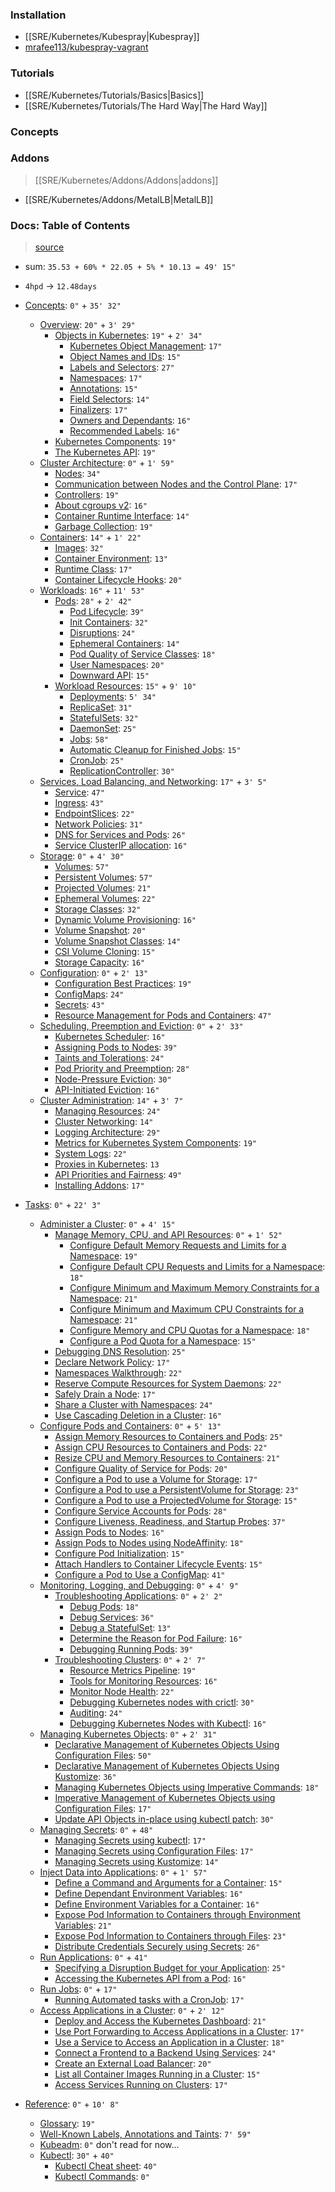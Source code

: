 ### Installation
* [[SRE/Kubernetes/Kubespray|Kubespray]]
* [mrafee113/kubespray-vagrant](https://github.com/mrafee113/kubespray-vagrant)

### Tutorials
* [[SRE/Kubernetes/Tutorials/Basics|Basics]]
* [[SRE/Kubernetes/Tutorials/The Hard Way|The Hard Way]]

### Concepts


### Addons
> [[SRE/Kubernetes/Addons/Addons|addons]]
* [[SRE/Kubernetes/Addons/MetalLB|MetalLB]]

### Docs: Table of Contents
> [source](https://kubernetes.io/docs/)

* sum: `35.53 + 60% * 22.05 + 5% * 10.13 = 49' 15"`
* `4hpd` -> `12.48days`

* [Concepts](https://kubernetes.io/docs/concepts/): `0"` + `35' 32"`
	* [Overview](https://kubernetes.io/docs/concepts/overview/): `20"` + `3' 29"`
		* [Objects in Kubernetes](https://kubernetes.io/docs/concepts/overview/working-with-objects/): `19"` + `2' 34"`
			* [Kubernetes Object Management](https://kubernetes.io/docs/concepts/overview/working-with-objects/object-management/): `17"`
			* [Object Names and IDs](https://kubernetes.io/docs/concepts/overview/working-with-objects/names/): `15"`
			* [Labels and Selectors](https://kubernetes.io/docs/concepts/overview/working-with-objects/labels/): `27"`
			* [Namespaces](https://kubernetes.io/docs/concepts/overview/working-with-objects/namespaces/): `17"`
			* [Annotations](https://kubernetes.io/docs/concepts/overview/working-with-objects/annotations/): `15"`
			* [Field Selectors](https://kubernetes.io/docs/concepts/overview/working-with-objects/field-selectors/): `14"`
			* [Finalizers](https://kubernetes.io/docs/concepts/overview/working-with-objects/finalizers/): `17"`
			* [Owners and Dependants](https://kubernetes.io/docs/concepts/overview/working-with-objects/owners-dependents/): `16"`
			* [Recommended Labels](https://kubernetes.io/docs/concepts/overview/working-with-objects/common-labels/): `16"`
		* [Kubernetes Components](https://kubernetes.io/docs/concepts/overview/components/): `19"`
		* [The Kubernetes API](https://kubernetes.io/docs/concepts/overview/kubernetes-api/): `19"`
	* [Cluster Architecture](https://kubernetes.io/docs/concepts/architecture/): `0"` + `1' 59"`
		* [Nodes](https://kubernetes.io/docs/concepts/architecture/nodes/): `34"`
		* [Communication between Nodes and the Control Plane](https://kubernetes.io/docs/concepts/architecture/control-plane-node-communication/): `17"`
		* [Controllers](https://kubernetes.io/docs/concepts/architecture/controller/): `19"`
		* [About cgroups v2](https://kubernetes.io/docs/concepts/architecture/cgroups/): `16"`
		* [Container Runtime Interface](https://kubernetes.io/docs/concepts/architecture/cri/): `14"`
		* [Garbage Collection](https://kubernetes.io/docs/concepts/architecture/garbage-collection/): `19"`
	* [Containers](https://kubernetes.io/docs/concepts/containers/): `14"` + `1' 22"`
		* [Images](https://kubernetes.io/docs/concepts/containers/images/): `32"`
		* [Container Environment](https://kubernetes.io/docs/concepts/containers/container-environment/): `13"`
		* [Runtime Class](https://kubernetes.io/docs/concepts/containers/runtime-class/): `17"`
		* [Container Lifecycle Hooks](https://kubernetes.io/docs/concepts/containers/container-lifecycle-hooks/): `20"`
	* [Workloads](https://kubernetes.io/docs/concepts/workloads/): `16"` + `11' 53"`
		* [Pods](https://kubernetes.io/docs/concepts/workloads/pods/): `28"` + `2' 42"`
			* [Pod Lifecycle](https://kubernetes.io/docs/concepts/workloads/pods/pod-lifecycle/): `39"`
			* [Init Containers](https://kubernetes.io/docs/concepts/workloads/pods/init-containers/): `32"`
			* [Disruptions](https://kubernetes.io/docs/concepts/workloads/pods/disruptions/): `24"`
			* [Ephemeral Containers](https://kubernetes.io/docs/concepts/workloads/pods/ephemeral-containers/): `14"`
			* [Pod Quality of Service Classes](https://kubernetes.io/docs/concepts/workloads/pods/pod-qos/): `18"`
			* [User Namespaces](https://kubernetes.io/docs/concepts/workloads/pods/user-namespaces/): `20"`
			* [Downward API](https://kubernetes.io/docs/concepts/workloads/pods/downward-api/): `15"`
		* [Workload Resources](https://kubernetes.io/docs/concepts/workloads/controllers/): `15"` + `9' 10"`
			* [Deployments](https://kubernetes.io/docs/concepts/workloads/controllers/deployment/): `5' 34"`
			* [ReplicaSet](https://kubernetes.io/docs/concepts/workloads/controllers/replicaset/): `31"`
			* [StatefulSets](https://kubernetes.io/docs/concepts/workloads/controllers/statefulset/): `32"`
			* [DaemonSet](https://kubernetes.io/docs/concepts/workloads/controllers/daemonset/): `25"`
			* [Jobs](https://kubernetes.io/docs/concepts/workloads/controllers/job/): `58"`
			* [Automatic Cleanup for Finished Jobs](https://kubernetes.io/docs/concepts/workloads/controllers/ttlafterfinished/): `15"`
			* [CronJob](https://kubernetes.io/docs/concepts/workloads/controllers/cron-jobs/): `25"`
			* [ReplicationController](https://kubernetes.io/docs/concepts/workloads/controllers/replicationcontroller/): `30"`
	* [Services, Load Balancing, and Networking](https://kubernetes.io/docs/concepts/services-networking/): `17"` + `3' 5"`
		* [Service](https://kubernetes.io/docs/concepts/services-networking/service/): `47"`
		* [Ingress](https://kubernetes.io/docs/concepts/services-networking/ingress/): `43"`
		* [EndpointSlices](https://kubernetes.io/docs/concepts/services-networking/endpoint-slices/): `22"`
		* [Network Policies](https://kubernetes.io/docs/concepts/services-networking/network-policies/): `31"`
		* [DNS for Services and Pods](https://kubernetes.io/docs/concepts/services-networking/dns-pod-service/): `26"`
		* [Service ClusterIP allocation](https://kubernetes.io/docs/concepts/services-networking/cluster-ip-allocation/): `16"`
	* [Storage](https://kubernetes.io/docs/concepts/storage/): `0"` + `4' 30"`
		* [Volumes](https://kubernetes.io/docs/concepts/storage/volumes/): `57"`
		* [Persistent Volumes](https://kubernetes.io/docs/concepts/storage/persistent-volumes/): `57"`
		* [Projected Volumes](https://kubernetes.io/docs/concepts/storage/projected-volumes/): `21"`
		* [Ephemeral Volumes](https://kubernetes.io/docs/concepts/storage/ephemeral-volumes/): `22"`
		* [Storage Classes](https://kubernetes.io/docs/concepts/storage/storage-classes/): `32"`
		* [Dynamic Volume Provisioning](https://kubernetes.io/docs/concepts/storage/dynamic-provisioning/): `16"`
		* [Volume Snapshot](https://kubernetes.io/docs/concepts/storage/volume-snapshots/): `20"`
		* [Volume Snapshot Classes](https://kubernetes.io/docs/concepts/storage/volume-snapshot-classes/): `14"`
		* [CSI Volume Cloning](https://kubernetes.io/docs/concepts/storage/volume-pvc-datasource/): `15"`
		* [Storage Capacity](https://kubernetes.io/docs/concepts/storage/storage-capacity/): `16"`
	* [Configuration](https://kubernetes.io/docs/concepts/configuration/): `0"` + `2' 13"`
		* [Configuration Best Practices](https://kubernetes.io/docs/concepts/configuration/overview/): `19"`
		* [ConfigMaps](https://kubernetes.io/docs/concepts/configuration/configmap/): `24"`
		* [Secrets](https://kubernetes.io/docs/concepts/configuration/secret/): `43"`
		* [Resource Management for Pods and Containers](https://kubernetes.io/docs/concepts/configuration/manage-resources-containers/): `47"`
	* [Scheduling, Preemption and Eviction](https://kubernetes.io/docs/concepts/scheduling-eviction/): `0"` + `2' 33"`
		* [Kubernetes Scheduler](https://kubernetes.io/docs/concepts/scheduling-eviction/kube-scheduler/): `16"`
		* [Assigning Pods to Nodes](https://kubernetes.io/docs/concepts/scheduling-eviction/assign-pod-node/): `39"`
		* [Taints and Tolerations](https://kubernetes.io/docs/concepts/scheduling-eviction/taint-and-toleration/): `24"`
		* [Pod Priority and Preemption](https://kubernetes.io/docs/concepts/scheduling-eviction/pod-priority-preemption/): `28"`
		* [Node-Pressure Eviction](https://kubernetes.io/docs/concepts/scheduling-eviction/node-pressure-eviction/): `30"`
		* [API-Initiated Eviction](https://kubernetes.io/docs/concepts/scheduling-eviction/api-eviction/): `16"`
	* [Cluster Administration](https://kubernetes.io/docs/concepts/cluster-administration/): `14"` + `3' 7"`
		* [Managing Resources](https://kubernetes.io/docs/concepts/cluster-administration/manage-deployment/): `24"`
		* [Cluster Networking](https://kubernetes.io/docs/concepts/cluster-administration/networking/): `14"`
		* [Logging Architecture](https://kubernetes.io/docs/concepts/cluster-administration/logging/): `29"`
		* [Metrics for Kubernetes System Components](https://kubernetes.io/docs/concepts/cluster-administration/system-metrics/): `19"`
		* [System Logs](https://kubernetes.io/docs/concepts/cluster-administration/system-logs/): `22"`
		* [Proxies in Kubernetes](https://kubernetes.io/docs/concepts/cluster-administration/proxies/): `13`
		* [API Priorities and Fairness](https://kubernetes.io/docs/concepts/cluster-administration/flow-control/): `49"`
		* [Installing Addons](https://kubernetes.io/docs/concepts/cluster-administration/addons/): `17"`
* [Tasks](https://kubernetes.io/docs/tasks/): `0"` + `22' 3"`
	* [Administer a Cluster](https://kubernetes.io/docs/tasks/administer-cluster/): `0"` + `4' 15"`
		* [Manage Memory, CPU, and API Resources](https://kubernetes.io/docs/tasks/administer-cluster/manage-resources/): `0"` + `1' 52"`
			* [Configure Default Memory Requests and Limits for a Namespace](https://kubernetes.io/docs/tasks/administer-cluster/manage-resources/memory-default-namespace/): `19"`
			* [Configure Default CPU Requests and Limits for a Namespace](https://kubernetes.io/docs/tasks/administer-cluster/manage-resources/cpu-default-namespace/): `18"`
			* [Configure Minimum and Maximum Memory Constraints for a Namespace](https://kubernetes.io/docs/tasks/administer-cluster/manage-resources/memory-constraint-namespace/): `21"`
			* [Configure Minimum and Maximum CPU Constraints for a Namespace](https://kubernetes.io/docs/tasks/administer-cluster/manage-resources/cpu-constraint-namespace/): `21"`
			* [Configure Memory and CPU Quotas for a Namespace](https://kubernetes.io/docs/tasks/administer-cluster/manage-resources/quota-memory-cpu-namespace/): `18"`
			* [Configure a Pod Quota for a Namespace](https://kubernetes.io/docs/tasks/administer-cluster/manage-resources/quota-pod-namespace/): `15"`
		* [Debugging DNS Resolution](https://kubernetes.io/docs/tasks/administer-cluster/dns-debugging-resolution/): `25"`
		* [Declare Network Policy](https://kubernetes.io/docs/tasks/administer-cluster/declare-network-policy/): `17"`
		* [Namespaces Walkthrough](https://kubernetes.io/docs/tasks/administer-cluster/namespaces-walkthrough/): `22"`
		* [Reserve Compute Resources for System Daemons](https://kubernetes.io/docs/tasks/administer-cluster/reserve-compute-resources/): `22"`
		* [Safely Drain a Node](https://kubernetes.io/docs/tasks/administer-cluster/safely-drain-node/): `17"`
		* [Share a Cluster with Namespaces](https://kubernetes.io/docs/tasks/administer-cluster/namespaces/): `24"`
		* [Use Cascading Deletion in a Cluster](https://kubernetes.io/docs/tasks/administer-cluster/use-cascading-deletion/): `16"`
	* [Configure Pods and Containers](https://kubernetes.io/docs/tasks/configure-pod-container/): `0"` + `5' 13"`
		* [Assign Memory Resources to Containers and Pods](https://kubernetes.io/docs/tasks/configure-pod-container/): `25"`
		* [Assign CPU Resources to Containers and Pods](https://kubernetes.io/docs/tasks/configure-pod-container/assign-cpu-resource/): `22"`
		* [Resize CPU and Memory Resources to Containers](https://kubernetes.io/docs/tasks/configure-pod-container/resize-container-resources/): `21"`
		* [Configure Quality of Service for Pods](https://kubernetes.io/docs/tasks/configure-pod-container/quality-service-pod/): `20"`
		* [Configure a Pod to use a Volume for Storage](https://kubernetes.io/docs/tasks/configure-pod-container/configure-volume-storage/): `17"`
		* [Configure a Pod to use a PersistentVolume for Storage](https://kubernetes.io/docs/tasks/configure-pod-container/configure-persistent-volume-storage/): `23"`
		* [Configure a Pod to use a ProjectedVolume for Storage](https://kubernetes.io/docs/tasks/configure-pod-container/configure-projected-volume-storage/): `15"`
		* [Configure Service Accounts for Pods](https://kubernetes.io/docs/tasks/configure-pod-container/configure-service-account/): `28"`
		* [Configure Liveness, Readiness, and Startup Probes](https://kubernetes.io/docs/tasks/configure-pod-container/configure-liveness-readiness-startup-probes/): `37"`
		* [Assign Pods to Nodes](https://kubernetes.io/docs/tasks/configure-pod-container/assign-pods-nodes/): `16"`
		* [Assign Pods to Nodes using NodeAffinity](https://kubernetes.io/docs/tasks/configure-pod-container/assign-pods-nodes-using-node-affinity/): `18"`
		* [Configure Pod Initialization](https://kubernetes.io/docs/tasks/configure-pod-container/configure-pod-initialization/): `15"`
		* [Attach Handlers to Container Lifecycle Events](https://kubernetes.io/docs/tasks/configure-pod-container/attach-handler-lifecycle-event/): `15"`
		* [Configure a Pod to Use a ConfigMap](https://kubernetes.io/docs/tasks/configure-pod-container/configure-pod-configmap/): `41"`
	* [Monitoring, Logging, and Debugging](https://kubernetes.io/docs/tasks/debug/): `0"` + `4' 9"`
		* [Troubleshooting Applications](https://kubernetes.io/docs/tasks/debug/debug-application/): `0"` + `2' 2"`
			* [Debug Pods](https://kubernetes.io/docs/tasks/debug/debug-application/debug-pods/): `18"`
			* [Debug Services](https://kubernetes.io/docs/tasks/debug/debug-application/debug-service/): `36"`
			* [Debug a StatefulSet](https://kubernetes.io/docs/tasks/debug/debug-application/debug-statefulset/): `13"`
			* [Determine the Reason for Pod Failure](https://kubernetes.io/docs/tasks/debug/debug-application/determine-reason-pod-failure/): `16"`
			* [Debugging Running Pods](https://kubernetes.io/docs/tasks/debug/debug-application/debug-running-pod/): `39"`
		* [Troubleshooting Clusters](https://kubernetes.io/docs/tasks/debug/debug-cluster/): `0"` + `2' 7"`
			* [Resource Metrics Pipeline](https://kubernetes.io/docs/tasks/debug/debug-cluster/resource-metrics-pipeline/): `19"`
			* [Tools for Monitoring Resources](https://kubernetes.io/docs/tasks/debug/debug-cluster/resource-usage-monitoring/): `16"`
			* [Monitor Node Health](https://kubernetes.io/docs/tasks/debug/debug-cluster/monitor-node-health/): `22"`
			* [Debugging Kubernetes nodes with crictl](https://kubernetes.io/docs/tasks/debug/debug-cluster/crictl/): `30"`
			* [Auditing](https://kubernetes.io/docs/tasks/debug/debug-cluster/audit/): `24"`
			* [Debugging Kubernetes Nodes with Kubectl](https://kubernetes.io/docs/tasks/debug/debug-cluster/kubectl-node-debug/): `16"`
	* [Managing Kubernetes Objects](https://kubernetes.io/docs/tasks/manage-kubernetes-objects/): `0"` + `2' 31"`
		* [Declarative Management of Kubernetes Objects Using Configuration Files](https://kubernetes.io/docs/tasks/manage-kubernetes-objects/declarative-config/): `50"`
		* [Declarative Management of Kubernetes Objects Using Kustomize](https://kubernetes.io/docs/tasks/manage-kubernetes-objects/kustomization/): `36"`
		* [Managing Kubernetes Objects using Imperative Commands](https://kubernetes.io/docs/tasks/manage-kubernetes-objects/imperative-command/): `18"`
		* [Imperative Management of Kubernetes Objects using Configuration Files](https://kubernetes.io/docs/tasks/manage-kubernetes-objects/imperative-config/): `17"`
		* [Update API Objects in-place using kubectl patch](https://kubernetes.io/docs/tasks/manage-kubernetes-objects/update-api-object-kubectl-patch/): `30"`
	* [Managing Secrets](https://kubernetes.io/docs/tasks/configmap-secret/): `0"` + `48"`
		* [Managing Secrets using kubectl](https://kubernetes.io/docs/tasks/configmap-secret/managing-secret-using-kubectl/): `17"`
		* [Managing Secrets using Configuration Files](https://kubernetes.io/docs/tasks/configmap-secret/managing-secret-using-config-file/): `17"`
		* [Managing Secrets using Kustomize](https://kubernetes.io/docs/tasks/configmap-secret/managing-secret-using-kustomize/): `14"`
	* [Inject Data into Applications](https://kubernetes.io/docs/tasks/inject-data-application/): `0"` + `1' 57"`
		* [Define a Command and Arguments for a Container](https://kubernetes.io/docs/tasks/inject-data-application/define-command-argument-container/): `15"`
		* [Define Dependant Environment Variables](https://kubernetes.io/docs/tasks/inject-data-application/define-interdependent-environment-variables/): `16"`
		* [Define Environment Variables for a Container](https://kubernetes.io/docs/tasks/inject-data-application/define-environment-variable-container/): `16"`
		* [Expose Pod Information to Containers through Environment Variables](https://kubernetes.io/docs/tasks/inject-data-application/environment-variable-expose-pod-information/): `21"`
		* [Expose Pod Information to Containers through Files](https://kubernetes.io/docs/tasks/inject-data-application/downward-api-volume-expose-pod-information/): `23"`
		* [Distribute Credentials Securely using Secrets](https://kubernetes.io/docs/tasks/inject-data-application/distribute-credentials-secure/): `26"`
	* [Run Applications](https://kubernetes.io/docs/tasks/run-application/): `0"` + `41"`
		* [Specifying a Disruption Budget for your Application](https://kubernetes.io/docs/tasks/run-application/configure-pdb/): `25"`
		* [Accessing the Kubernetes API from a Pod](https://kubernetes.io/docs/tasks/run-application/access-api-from-pod/): `16"`
	* [Run Jobs](https://kubernetes.io/docs/tasks/job/): `0"` + `17"`
		* [Running Automated tasks with a CronJob](https://kubernetes.io/docs/tasks/job/automated-tasks-with-cron-jobs/): `17"`
	* [Access Applications in a Cluster](https://kubernetes.io/docs/tasks/access-application-cluster/): `0"` + `2' 12"`
		* [Deploy and Access the Kubernetes Dashboard](https://kubernetes.io/docs/tasks/access-application-cluster/web-ui-dashboard/): `21"`
		* [Use Port Forwarding to Access Applications in a Cluster](https://kubernetes.io/docs/tasks/access-application-cluster/port-forward-access-application-cluster/): `17"`
		* [Use a Service to Access an Application in a Cluster](https://kubernetes.io/docs/tasks/access-application-cluster/service-access-application-cluster/): `18"`
		* [Connect a Frontend to a Backend Using Services](https://kubernetes.io/docs/tasks/access-application-cluster/connecting-frontend-backend/): `24"`
		* [Create an External Load Balancer](https://kubernetes.io/docs/tasks/access-application-cluster/create-external-load-balancer/): `20"`
		* [List all Container Images Running in a Cluster](https://kubernetes.io/docs/tasks/access-application-cluster/list-all-running-container-images/): `15"`
		* [Access Services Running on Clusters](https://kubernetes.io/docs/tasks/access-application-cluster/access-cluster-services/): `17"`
* [Reference](https://kubernetes.io/docs/reference/): `0"` + `10' 8"`
	* [Glossary](https://kubernetes.io/docs/reference/glossary/?fundamental=true): `19"`
	* [Well-Known Labels, Annotations and Taints](https://kubernetes.io/docs/reference/labels-annotations-taints/): `7' 59"`
	* [Kubeadm](https://kubernetes.io/docs/reference/setup-tools/kubeadm/): `0"` don't read for now...
	* [Kubectl](https://kubernetes.io/docs/reference/kubectl/): `30"` + `40"`
		* [Kubectl Cheat sheet](https://kubernetes.io/docs/reference/kubectl/cheatsheet/): `40"`
		* [Kubectl Commands](https://kubernetes.io/docs/reference/generated/kubectl/kubectl-commands): `0"`